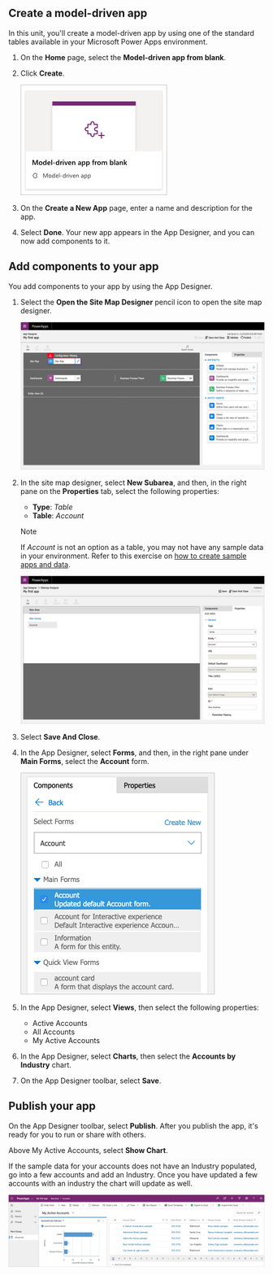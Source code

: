 ## Create a model-driven app

In this unit, you'll create a model-driven app by using one of the standard tables available in your Microsoft Power Apps environment.

1. On the **Home** page, select the **Model-driven app from blank**.  
2. Click **Create**.

    ![Screenshot of the Model-driven app from blank feature.](../media/updated-choose-design-mode.png)

3. On the **Create a New App** page, enter a name and description for the app.
4. Select **Done**. Your new app appears in the App Designer, and you can now add components to it.

## Add components to your app
You add components to your app by using the App Designer.

1. Select the **Open the Site Map Designer** pencil icon to open the site map designer.

    ![Screenshot of the Site Map Designer view.](../media/updated-new-sitemap.png)

2. In the site map designer, select **New Subarea**, and then, in the right pane on the **Properties** tab, select the following properties:

    - **Type**: *Table*
    - **Table**: *Account*

    > [!NOTE]
    > If *Account* is not an option as a table, you may not have any sample data in your environment. Refer to this exercise on [how to create sample apps and data](/learn/modules/intro-model-driven-apps-common-data-service/4-template-apps/?azure-portal=true).

    ![Screenshot of the Properties tab with type and table set.](../media/updated-sitemap.png)

3. Select **Save And Close**.
4. In the App Designer, select **Forms**, and then, in the right pane under **Main Forms**, select the **Account** form.

    ![Screenshot of the Main Forms with Account form selected.](../media/updated-main-form.png)

5. In the App Designer, select **Views**, then select the following properties:

    - Active Accounts
    - All Accounts
    - My Active Accounts

6. In the App Designer, select **Charts**, then select the **Accounts by Industry** chart.
7. On the App Designer toolbar, select **Save**.

## Publish your app
On the App Designer toolbar, select **Publish**. After you publish the app, it's ready 
for you to run or share with others.

Above My Active Accounts, select **Show Chart**.

If the sample data for your accounts does not have an Industry populated, go into a few accounts and add an Industry. Once you have updated a few accounts with an industry the chart will update as well.  

![Screenshot of updated chart with industry populated.](../media/updated-accounts-quickstart-app.png)
